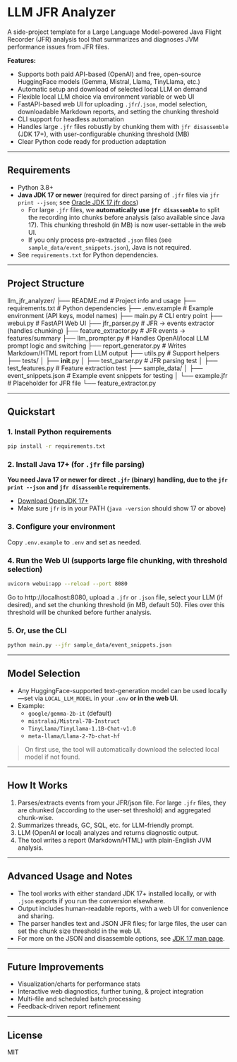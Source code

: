 # LLM JFR Analyzer

A side-project template for a Large Language Model-powered Java Flight Recorder (JFR) analysis tool that summarizes and diagnoses JVM performance issues from JFR files. 

**Features:**
- Supports both paid API-based (OpenAI) and free, open-source HuggingFace models (Gemma, Mistral, Llama, TinyLlama, etc.)
- Automatic setup and download of selected local LLM on demand
- Flexible local LLM choice via environment variable or web UI
- FastAPI-based web UI for uploading `.jfr`/`.json`, model selection, downloadable Markdown reports, and setting the chunking threshold
- CLI support for headless automation
- Handles large `.jfr` files robustly by chunking them with `jfr disassemble` (JDK 17+), with user-configurable chunking threshold (MB)
- Clear Python code ready for production adaptation

---

## Requirements

- Python 3.8+
- **Java JDK 17 or newer** (required for direct parsing of `.jfr` files via `jfr print --json`; see [Oracle JDK 17 jfr docs](https://docs.oracle.com/en/java/javase/17/docs/specs/man/jfr.html))
    - For large `.jfr` files, we **automatically use `jfr disassemble`** to split the recording into chunks before analysis (also available since Java 17). This chunking threshold (in MB) is now user-settable in the web UI.
    - If you only process pre-extracted `.json` files (see `sample_data/event_snippets.json`), Java is not required.
- See `requirements.txt` for Python dependencies.

---

## Project Structure

llm_jfr_analyzer/
├── README.md                      # Project info and usage
├── requirements.txt               # Python dependencies
├── .env.example                   # Example environment (API keys, model names)
├── main.py                        # CLI entry point
├── webui.py                       # FastAPI Web UI
├── jfr_parser.py                  # JFR → events extractor (handles chunking)
├── feature_extractor.py           # JFR events → features/summary
├── llm_prompter.py                # Handles OpenAI/local LLM prompt logic and switching
├── report_generator.py            # Writes Markdown/HTML report from LLM output
├── utils.py                       # Support helpers
├── tests/
│   ├── __init__.py
│   ├── test_parser.py             # JFR parsing test
│   ├── test_features.py           # Feature extraction test
├── sample_data/
│   ├── event_snippets.json        # Example event snippets for testing
│   └── example.jfr                # Placeholder for JFR file
└── feature_extractor.py

---

## Quickstart

### 1. Install Python requirements

```bash
pip install -r requirements.txt
```
### 2. Install Java 17+ (for `.jfr` file parsing)

**You need Java 17 or newer for direct `.jfr` (binary) handling, due to the `jfr print --json` and `jfr disassemble` requirements.**
- [Download OpenJDK 17+](https://jdk.java.net/17/)
- Make sure `jfr` is in your PATH (`java -version` should show 17 or above)

### 3. Configure your environment

Copy `.env.example` to `.env` and set as needed.

### 4. Run the Web UI (supports large file chunking, with threshold selection)

```bash
uvicorn webui:app --reload --port 8080
```
Go to http://localhost:8080, upload a `.jfr` or `.json` file, select your LLM (if desired), and set the chunking threshold (in MB, default 50). Files over this threshold will be chunked before further analysis.

### 5. Or, use the CLI

```bash
python main.py --jfr sample_data/event_snippets.json
```
---

## Model Selection

- Any HuggingFace-supported text-generation model can be used locally—set via `LOCAL_LLM_MODEL` in your `.env` **or in the web UI**.
- Example:  
  - `google/gemma-2b-it` (default)
  - `mistralai/Mistral-7B-Instruct`
  - `TinyLlama/TinyLlama-1.1B-Chat-v1.0`
  - `meta-llama/Llama-2-7b-chat-hf`

> On first use, the tool will automatically download the selected local model if not found.

---

## How It Works

1. Parses/extracts events from your JFR/json file. For large `.jfr` files, they are chunked (according to the user-set threshold) and aggregated chunk-wise.
2. Summarizes threads, GC, SQL, etc. for LLM-friendly prompt.
3. LLM (OpenAI **or** local) analyzes and returns diagnostic output.
4. The tool writes a report (Markdown/HTML) with plain-English JVM analysis.

---

## Advanced Usage and Notes

- The tool works with either standard JDK 17+ installed locally, or with `.json` exports if you run the conversion elsewhere.
- Output includes human-readable reports, with a web UI for convenience and sharing.
- The parser handles text and JSON JFR files; for large files, the user can set the chunk size threshold in the web UI.
- For more on the JSON and disassemble options, see [JDK 17 man page](https://docs.oracle.com/en/java/javase/17/docs/specs/man/jfr.html).

---

## Future Improvements

- Visualization/charts for performance stats
- Interactive web diagnostics, further tuning, & project integration
- Multi-file and scheduled batch processing
- Feedback-driven report refinement

---

## License

MIT
